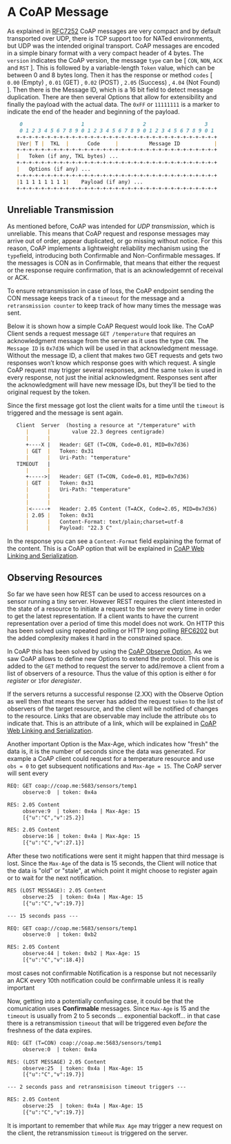 # A CoAP Message

As explained in [RFC7252](https://tools.ietf.org/html/rfc7252) CoAP messages are very compact and by default transported over UDP, there is TCP support too for NATed environments, but UDP was the intended original transport. CoAP messages are encoded in a simple binary format with a very compact header of 4 bytes. The `version` indicates the CoAP version, the message `type` can be [ `CON`, `NON`, `ACK` and `RST` ]. This is followed by a variable-length `Token` value, which can be between 0 and 8 bytes long. Then it has the response or method `codes` [ `0.00` (Empty) , `0.01` (GET) , `0.02` (POST) , `2.05` (Success) , `4.04` (Not Found) ]. Then there is the Message ID, which is a 16 bit field to detect message duplication. There are then several Options that allow for extensibility and finally the payload with the actual data. The `0xFF` or `11111111` is a marker to indicate the end of the header and beginning of the payload.

``` md
    0                   1                   2                   3
    0 1 2 3 4 5 6 7 8 9 0 1 2 3 4 5 6 7 8 9 0 1 2 3 4 5 6 7 8 9 0 1
   +-+-+-+-+-+-+-+-+-+-+-+-+-+-+-+-+-+-+-+-+-+-+-+-+-+-+-+-+-+-+-+-+
   |Ver| T |  TKL  |      Code     |          Message ID           |
   +-+-+-+-+-+-+-+-+-+-+-+-+-+-+-+-+-+-+-+-+-+-+-+-+-+-+-+-+-+-+-+-+
   |   Token (if any, TKL bytes) ...
   +-+-+-+-+-+-+-+-+-+-+-+-+-+-+-+-+-+-+-+-+-+-+-+-+-+-+-+-+-+-+-+-+
   |   Options (if any) ...
   +-+-+-+-+-+-+-+-+-+-+-+-+-+-+-+-+-+-+-+-+-+-+-+-+-+-+-+-+-+-+-+-+
   |1 1 1 1 1 1 1 1|    Payload (if any) ...
   +-+-+-+-+-+-+-+-+-+-+-+-+-+-+-+-+-+-+-+-+-+-+-+-+-+-+-+-+-+-+-+-+
```

## Unreliable Transmission

As mentioned before, CoAP was intended for *UDP transmission*, which is unreliable. This means that CoAP request and response messages may arrive out of order, appear duplicated, or go missing without notice. For this reason, CoAP implements a lightweight reliability mechanism using the `type`field, introducing both Confirmable and Non-Confirmable messages. If the messages is CON as in Confirmable, that means that either the request or the response require confirmation, that is an acknowledgemnt of receival or ACK.

To ensure retransmission in case of loss, the CoAP endpoint sending the CON message keeps track of a `timeout` for the message and a `retransmission counter` to keep track of how many times the message was sent.

Below it is shown how a simple CoAP Request would look like. The CoAP Client sends a request message `GET /temperature` that requires an acknowledgment message from the server as it uses the type `CON`. The `Message ID` is `0x7d36` which will be used in that acknowledgment message. Without the message ID, a client that makes two GET requests and gets two responses won’t know which response goes with which request. A single CoAP request may trigger several responses, and the same `token` is used in every response, not just the initial acknowledgment. Responses sent after the acknowledgment will have new message IDs, but they’ll be tied to the original request by the token.

Since the first message got lost the client waits for a time until the `timeout` is triggered and the message is sent again.

```md
   Client  Server  (hosting a resource at "/temperature" with 
      |      |       value 22.3 degrees centigrade)
      |      |
      +----X |   Header: GET (T=CON, Code=0.01, MID=0x7d36)
      | GET  |   Token: 0x31
      |      |   Uri-Path: "temperature"
   TIMEOUT   |
      |      |
      +----->|   Header: GET (T=CON, Code=0.01, MID=0x7d36)
      | GET  |   Token: 0x31
      |      |   Uri-Path: "temperature"
      |      |
      |      |
      |<-----+   Header: 2.05 Content (T=ACK, Code=2.05, MID=0x7d36)
      | 2.05 |   Token: 0x31
      |      |   Content-Format: text/plain;charset=utf-8
      |      |   Payload: "22.3 C"
```

In the response you can see a `Content-Format` field explaining the format of the content. This is a CoAP option that will be explained in [CoAP Web Linking and Serialization](./coaplinks.md).

## Observing Resources

So far we have seen how REST can be used to access resources on a sensor running a tiny server. However REST requires the client interested in the state of a resource to initiate a request to the server every time in order to get the latest representation. If a client wants to have the current representation over a period of time this model does not work. On HTTP this has been solved using repeated polling or HTTP long polling [RFC6202](https://tools.ietf.org/html/rfc6202) but the added complexity makes it hard in the constrained space.

In CoAP this has been solved by using the [CoAP Observe Option](https://tools.ietf.org/html/rfc7641). As we saw CoAP allows to define new Options to extend the protocol. This one is added to the `GET` method to request the server to add/remove a client from a list of observers of a resource. Thus the value of this option is either `0` for *register* or `1`for *deregister*.

If the servers returns a successful response (2.XX) with the Observe Option as well then that means the server has added the request `token` to the list of observers of the target resource, and the client will be notified of changes to the resource. Links that are observable may include the attribute `obs` to indicate that. This is an attribute of a link, which will be explained in [CoAP Web Linking and Serialization](./coaplinks.md).

Another important Option is the Max-Age, which indicates how "fresh" the data is, it is the number of seconds since the data was generated. For example a CoAP client could request for a temperature resource and use `obs = 0` to get subsequent notifications and `Max-Age = 15`. The CoAP server will sent every 

```txt
REQ: GET coap://coap.me:5683/sensors/temp1
     observe:0  | token: 0x4a

RES: 2.05 Content
     observe:9  | token: 0x4a | Max-Age: 15
     [{"u":"C","v":25.2}]

RES: 2.05 Content
     observe:16 | token: 0x4a | Max-Age: 15
     [{"u":"C","v":27.1}]
```

After these two notifications were sent it might happen that third message is lost. Since the `Max-Age` of the data is 15 seconds, the Client will notice that the data is "old" or "stale", at which point it might choose to register again or to wait for the next notification.

```txt
RES (LOST MESSAGE): 2.05 Content
     observe:25  | token: 0x4a | Max-Age: 15
     [{"u":"C","v":19.7}]

--- 15 seconds pass ---

REQ: GET coap://coap.me:5683/sensors/temp1
     observe:0  | token: 0xb2

RES: 2.05 Content
     observe:44 | token: 0xb2 | Max-Age: 15
     [{"u":"C","v":18.4}]
```


most cases not confirmable 
Notification is a response but not necessarily an ACK
every 10th notification could be confirmable unless it is really important


Now, getting into a potentially confusing case, it could be that the comunication uses **Confirmable** messages. Since `Max-Age` is 15 and the `timeout` is usually from 2 to 5 seconds ... exponential backoff...  in that case there is a retransmission `timeout` that will be triggered even *before* the freshness of the data expires.

```txt
REQ: GET (T=CON) coap://coap.me:5683/sensors/temp1  
     observe:0  | token: 0x4a

RES: (LOST MESSAGE) 2.05 Content
     observe:25  | token: 0x4a | Max-Age: 15
     [{"u":"C","v":19.7}]

--- 2 seconds pass and retransmisison timeout triggers ---

RES: 2.05 Content
     observe:25  | token: 0x4a | Max-Age: 15
     [{"u":"C","v":19.7}]
```

It is important to remember that while `Max Age` may trigger a new request on the client, the retransmission `timeout` is triggered on the server.
